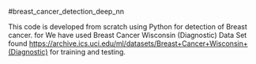 #breast_cancer_detection_deep_nn

This code is developed from scratch using Python for detection of Breast cancer. for 
We have used Breast Cancer Wisconsin (Diagnostic) Data Set found https://archive.ics.uci.edu/ml/datasets/Breast+Cancer+Wisconsin+(Diagnostic) for training and testing.






